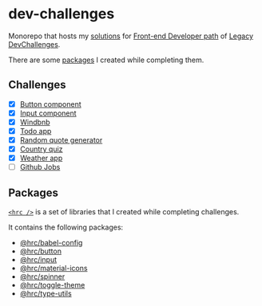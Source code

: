 # dev-challenges

Monorepo that hosts my [solutions](#challenges) for [Front-end Developer
path](https://legacy.devchallenges.io/paths/front-end-developer) of [Legacy
DevChallenges](https://legacy.devchallenges.io/).

There are some [packages](#packages) I created while completing them.

## Challenges

- [x] [Button component](/legacy/button-component/)
- [x] [Input component](/legacy/input-component/)
- [x] [Windbnb](/legacy/windbnb/)
- [x] [Todo app](/apps/todo-app/)
- [x] [Random quote generator](/apps/quote-generator/)
- [x] [Country quiz](/apps/country-quiz/)
- [x] [Weather app](/legacy/weather-app/)
- [ ] [Github Jobs](/apps/github-jobs/)

## Packages

[`<hrc />`](https://hdoc1509.github.io/hrc/) is a set of libraries that I
created while completing challenges.

It contains the following packages:

- [@hrc/babel-config](https://hdoc1509.github.io/hrc/packages/babel-config/)
- [@hrc/button](https://hdoc1509.github.io/hrc/packages/button/)
- [@hrc/input](https://hdoc1509.github.io/hrc/packages/input/)
- [@hrc/material-icons](https://hdoc1509.github.io/hrc/packages/material-icons/)
- [@hrc/spinner](https://hdoc1509.github.io/hrc/packages/spinner/)
- [@hrc/toggle-theme](https://hdoc1509.github.io/hrc/packages/toggle-theme/)
- [@hrc/type-utils](https://hdoc1509.github.io/hrc/packages/type-utils/)
